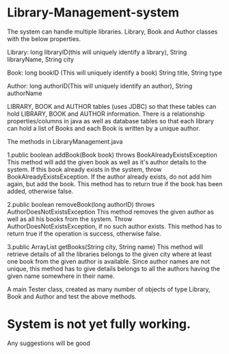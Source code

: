 # Library-Management-system

The system can handle multiple libraries.
Library, Book and Author classes with the below properties.

Library:
  long libraryID(this will uniquely identify a library),
  String libraryName,
  String city

Book:
  long bookID (This will uniquely identify a book)
  String title,
  String type

Author:
  long authorID(This will uniquely identify an author),
  String authorName

LIBRARY, BOOK and AUTHOR tables (uses JDBC) so that these tables can hold LIBRARY, BOOK and AUTHOR
information.
There is a relationship properties/columns in java as well as database tables so that each
library can hold a list of Books and each Book is written by a unique author.

The methods in LibraryManagement.java

1.public boolean addBook(Book book) throws BookAlreadyExistsException
  This method will add the given book as well as it's author details to the system.
  If this book already exists in the system, throw BookAlreadyExistsException.
  If the author already exists, do not add him again, but add the book.
  This method has to return true if the book has been added, otherwise false.

2.public boolean removeBook(long authorID) throws AuthorDoesNotExistsException
  This method removes the given author as well as all his books from the system.
  Throw AuthorDoesNotExistsException, if no such author exists.
  This method has to return true if the operation is success, otherwise false.

3.public ArrayList<Library> getBooks(String city, String name)
  This method will retrieve details of all the libraries belongs to the given city where at least one book
  from the given author is available. Since author names are not unique, this method has to give details
  belongs to all the authors having the given name somewhere in their name.
  
  A main Tester class, created as many number of objects of type Library, Book and Author and test the
  above methods.

# System is not yet fully working.
  Any suggestions will be good
